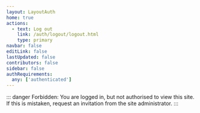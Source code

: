 ```yaml
---
layout: LayoutAuth
home: true
actions:
  - text: Log out
    link: /auth/logout/logout.html
    type: primary
navbar: false
editLink: false
lastUpdated: false
contributors: false
sidebar: false
authRequirements:
  any: ['authenticated']
---
```


::: danger Forbidden: <Auth />
You are logged in, but not authorised to view this site. If this is mistaken, request an invitation from the site administrator.
:::
